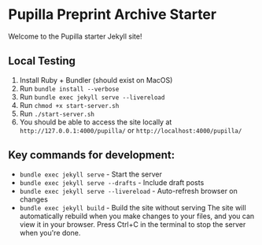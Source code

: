 # Pupilla Preprint Archive Starter
Welcome to the Pupilla starter Jekyll site!

## Local Testing
1. Install Ruby + Bundler (should exist on MacOS)
2. Run `bundle install --verbose`
3. Run `bundle exec jekyll serve --livereload`
4. Run `chmod +x start-server.sh`
5. Run `./start-server.sh`
6. You should be able to access the site locally at `http://127.0.0.1:4000/pupilla/` or `http://localhost:4000/pupilla/`

## Key commands for development:
- `bundle exec jekyll serve` - Start the server
- `bundle exec jekyll serve --drafts` - Include draft posts
- `bundle exec jekyll serve --livereload` - Auto-refresh browser on changes
- `bundle exec jekyll build` - Build the site without serving
The site will automatically rebuild when you make changes to your files, and you can view it in your browser. Press Ctrl+C in the terminal to stop the server when you're done.